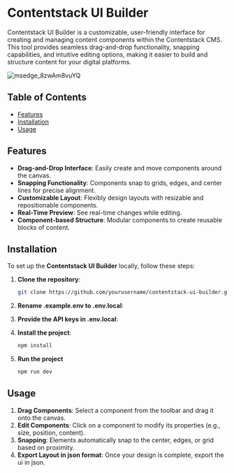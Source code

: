 # Contentstack UI Builder

Contentstack UI Builder is a customizable, user-friendly interface for creating and managing content components within the Contentstack CMS. This tool provides seamless drag-and-drop functionality, snapping capabilities, and intuitive editing options, making it easier to build and structure content for your digital platforms.

![msedge_8zwAm8vuYQ](https://github.com/user-attachments/assets/828c3dd9-c912-4c7b-8179-7b5d918cc7d2)


## Table of Contents

- [Features](#features)
- [Installation](#installation)
- [Usage](#usage)
  
## Features

- **Drag-and-Drop Interface**: Easily create and move components around the canvas.
- **Snapping Functionality**: Components snap to grids, edges, and center lines for precise alignment.
- **Customizable Layout**: Flexibly design layouts with resizable and repositionable components.
- **Real-Time Preview**: See real-time changes while editing.
- **Component-based Structure**: Modular components to create reusable blocks of content.

## Installation

To set up the **Contentstack UI Builder** locally, follow these steps:

1. **Clone the repository**:
   ```bash
   git clone https://github.com/yourusername/contentstack-ui-builder.git
   
2. **Rename .example.env to .env.local**:
   
3. **Provide the API keys in .env.local**:

4. **Install the project**:
   ```bash
   npm install
5. **Run the project**
   ```bash
   npm run dev
   
## Usage

1. **Drag Components**: Select a component from the toolbar and drag it onto the canvas.
2. **Edit Components**: Click on a component to modify its properties (e.g., size, position, content).
3. **Snapping**: Elements automatically snap to the center, edges, or grid based on proximity.
4. **Export Layout in json format**: Once your design is complete, export the ui in json.
